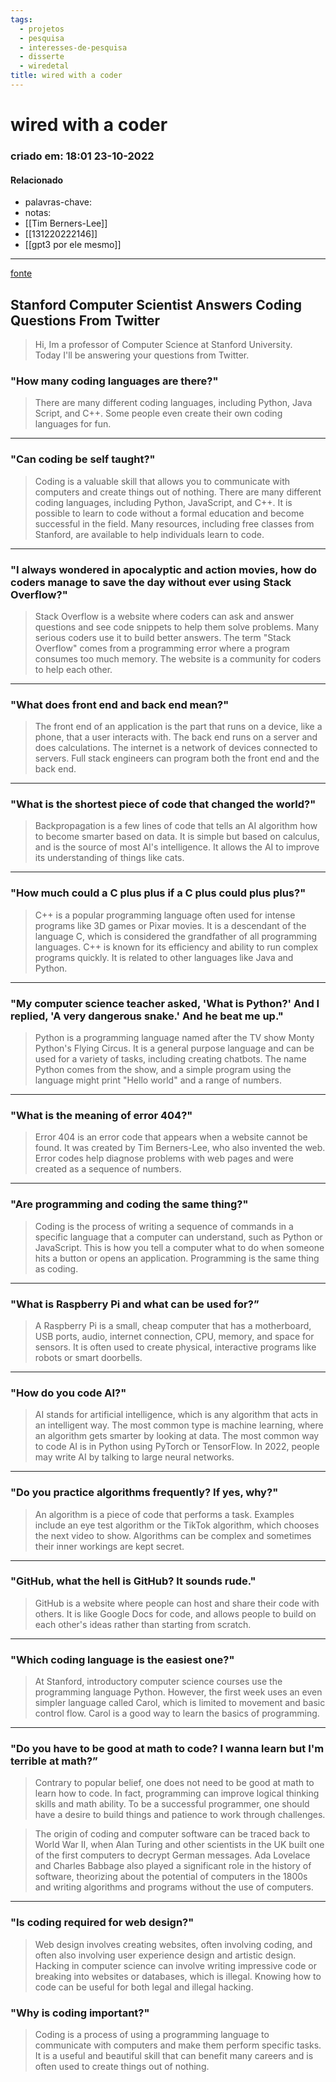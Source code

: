 ```yaml
---
tags:
  - projetos
  - pesquisa
  - interesses-de-pesquisa
  - disserte
  - wiredetal
title: wired with a coder
---
```


# wired with a coder

### criado em: 18:01 23-10-2022

#### Relacionado

- palavras-chave: 
- notas:
- [[Tim Berners-Lee]]
- [[131220222146]]
- [[gpt3 por ele mesmo]]

---

[fonte](https://www.youtube.com/watch?v=1yyRvyNQ5rQ)

## Stanford Computer Scientist Answers Coding Questions From Twitter

>Hi, Im a professor of Computer Science at Stanford University.  
Today I'll be answering your questions from Twitter.

### "How many coding languages are there?"

>There are many different coding languages, including Python, Java Script, and C++. Some people even create their own coding languages for fun.

---

### "Can coding be self taught?" 

>Coding is a valuable skill that allows you to communicate with computers and create things out of nothing. There are many different coding languages, including Python, JavaScript, and C++. It is possible to learn to code without a formal education and become successful in the field. Many resources, including free classes from Stanford, are available to help individuals learn to code.

---

### "I always wondered in apocalyptic and action movies, how do coders manage to save the day without ever using Stack Overflow?"

>Stack Overflow is a website where coders can ask and answer questions and see code snippets to help them solve problems. Many serious coders use it to build better answers. The term "Stack Overflow" comes from a programming error where a program consumes too much memory. The website is a community for coders to help each other.

---

### "What does front end and back end mean?"

>The front end of an application is the part that runs on a device, like a phone, that a user interacts with. The back end runs on a server and does calculations. The internet is a network of devices connected to servers. Full stack engineers can program both the front end and the back end.

---

### "What is the shortest piece of code that changed the world?"

>Backpropagation is a few lines of code that tells an AI algorithm how to become smarter based on data. It is simple but based on calculus, and is the source of most AI's intelligence. It allows the AI to improve its understanding of things like cats.

---

### "How much could a C plus plus if a C plus could plus plus?"

>C++ is a popular programming language often used for intense programs like 3D games or Pixar movies. It is a descendant of the language C, which is considered the grandfather of all programming languages. C++ is known for its efficiency and ability to run complex programs quickly. It is related to other languages like Java and Python.

---

### "My computer science teacher asked, 'What is Python?' And I replied, 'A very dangerous snake.' And he beat me up."

>Python is a programming language named after the TV show Monty Python's Flying Circus. It is a general purpose language and can be used for a variety of tasks, including creating chatbots. The name Python comes from the show, and a simple program using the language might print "Hello world" and a range of numbers.

---

### "What is the meaning of error 404?"

>Error 404 is an error code that appears when a website cannot be found. It was created by Tim Berners-Lee, who also invented the web. Error codes help diagnose problems with web pages and were created as a sequence of numbers.

---

### "Are programming and coding the same thing?"

>Coding is the process of writing a sequence of commands in a specific language that a computer can understand, such as Python or JavaScript. This is how you tell a computer what to do when someone hits a button or opens an application. Programming is the same thing as coding.

---

### "What is Raspberry Pi and what can be used for?”

>A Raspberry Pi is a small, cheap computer that has a motherboard, USB ports, audio, internet connection, CPU, memory, and space for sensors. It is often used to create physical, interactive programs like robots or smart doorbells.

---

### "How do you code AI?" 

>AI stands for artificial intelligence, which is any algorithm that acts in an intelligent way. The most common type is machine learning, where an algorithm gets smarter by looking at data. The most common way to code AI is in Python using PyTorch or TensorFlow. In 2022, people may write AI by talking to large neural networks.

---

### "Do you practice algorithms frequently? If yes, why?"

>An algorithm is a piece of code that performs a task. Examples include an eye test algorithm or the TikTok algorithm, which chooses the next video to show. Algorithms can be complex and sometimes their inner workings are kept secret.

---

### "GitHub, what the hell is GitHub? It sounds rude."

>GitHub is a website where people can host and share their code with others. It is like Google Docs for code, and allows people to build on each other's ideas rather than starting from scratch.

---

### "Which coding language is the easiest one?"

>At Stanford, introductory computer science courses use the programming language Python. However, the first week uses an even simpler language called Carol, which is limited to movement and basic control flow. Carol is a good way to learn the basics of programming.

---

### "Do you have to be good at math to code? I wanna learn but I'm terrible at math?”

>Contrary to popular belief, one does not need to be good at math to learn how to code. In fact, programming can improve logical thinking skills and math ability. To be a successful programmer, one should have a desire to build things and patience to work through challenges.

>The origin of coding and computer software can be traced back to World War II, when Alan Turing and other scientists in the UK built one of the first computers to decrypt German messages. Ada Lovelace and Charles Babbage also played a significant role in the history of software, theorizing about the potential of computers in the 1800s and writing algorithms and programs without the use of computers.

---

### "Is coding required for web design?"

>Web design involves creating websites, often involving coding, and often also involving user experience design and artistic design. Hacking in computer science can involve writing impressive code or breaking into websites or databases, which is illegal. Knowing how to code can be useful for both legal and illegal hacking.

### "Why is coding important?"

>Coding is a process of using a programming language to communicate with computers and make them perform specific tasks. It is a useful and beautiful skill that can benefit many careers and is often used to create things out of nothing.
